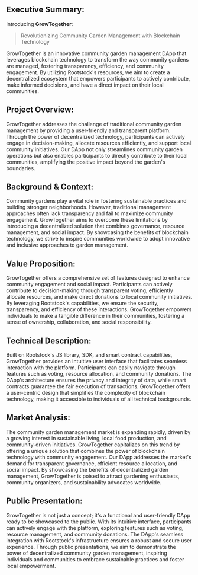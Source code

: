 ## Executive Summary:

Introducing **GrowTogether**: 
> Revolutionizing Community Garden Management with Blockchain Technology

GrowTogether is an innovative community garden management DApp that leverages blockchain technology to transform the way community gardens are managed, fostering transparency, efficiency, and community engagement. By utilizing Rootstock's resources, we aim to create a decentralized ecosystem that empowers participants to actively contribute, make informed decisions, and have a direct impact on their local communities.

## Project Overview:

GrowTogether addresses the challenge of traditional community garden management by providing a user-friendly and transparent platform. Through the power of decentralized technology, participants can actively engage in decision-making, allocate resources efficiently, and support local community initiatives. Our DApp not only streamlines community garden operations but also enables participants to directly contribute to their local communities, amplifying the positive impact beyond the garden's boundaries.

## Background & Context:

Community gardens play a vital role in fostering sustainable practices and building stronger neighborhoods. However, traditional management approaches often lack transparency and fail to maximize community engagement. GrowTogether aims to overcome these limitations by introducing a decentralized solution that combines governance, resource management, and social impact. By showcasing the benefits of blockchain technology, we strive to inspire communities worldwide to adopt innovative and inclusive approaches to garden management.

## Value Proposition:

GrowTogether offers a comprehensive set of features designed to enhance community engagement and social impact. Participants can actively contribute to decision-making through transparent voting, efficiently allocate resources, and make direct donations to local community initiatives. By leveraging Rootstock's capabilities, we ensure the security, transparency, and efficiency of these interactions. GrowTogether empowers individuals to make a tangible difference in their communities, fostering a sense of ownership, collaboration, and social responsibility.

## Technical Description:

Built on Rootstock's JS library, SDK, and smart contract capabilities, GrowTogether provides an intuitive user interface that facilitates seamless interaction with the platform. Participants can easily navigate through features such as voting, resource allocation, and community donations. The DApp's architecture ensures the privacy and integrity of data, while smart contracts guarantee the fair execution of transactions. GrowTogether offers a user-centric design that simplifies the complexity of blockchain technology, making it accessible to individuals of all technical backgrounds.

## Market Analysis:

The community garden management market is expanding rapidly, driven by a growing interest in sustainable living, local food production, and community-driven initiatives. GrowTogether capitalizes on this trend by offering a unique solution that combines the power of blockchain technology with community engagement. Our DApp addresses the market's demand for transparent governance, efficient resource allocation, and social impact. By showcasing the benefits of decentralized garden management, GrowTogether is poised to attract gardening enthusiasts, community organizers, and sustainability advocates worldwide.

## Public Presentation:

GrowTogether is not just a concept; it's a functional and user-friendly DApp ready to be showcased to the public. With its intuitive interface, participants can actively engage with the platform, exploring features such as voting, resource management, and community donations. The DApp's seamless integration with Rootstock's infrastructure ensures a robust and secure user experience. Through public presentations, we aim to demonstrate the power of decentralized community garden management, inspiring individuals and communities to embrace sustainable practices and foster local empowerment.


